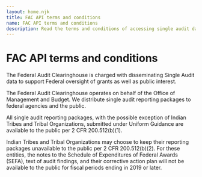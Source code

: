 ```yaml
---
layout: home.njk
title: FAC API terms and conditions
name: FAC API terms and conditions
description: Read the terms and conditions of accessing single audit data via the FAC API.
---
```


# FAC API terms and conditions

The Federal Audit Clearinghouse is charged with disseminating Single Audit data to support Federal oversight of grants as well as public interest.

The Federal Audit Clearinghouse operates on behalf of the Office of Management and Budget. We distribute single audit reporting packages to federal agencies and the public.

All single audit reporting packages, with the possible exception of Indian Tribes and Tribal Organizations, submitted under Uniform Guidance are available to the public per 2 CFR 200.512(b)(1).

Indian Tribes and Tribal Organizations may choose to keep their reporting packages unavailable to the public per 2 CFR 200.512(b)(2). For these entities, the notes to the Schedule of Expenditures of Federal Awards (SEFA), text of audit findings, and their corrective action plan will not be available to the public for fiscal periods ending in 2019 or later.
